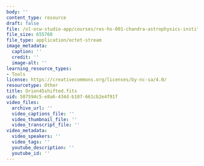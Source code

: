 ```yaml
---
body: ''
content_type: resource
draft: false
file: /ol-ocw-studio-app/courses/res-hs-001-chandra-astrophysics-institute/orion45shifted.fits
file_size: 655760
file_type: application/octet-stream
image_metadata:
  caption: ''
  credit: ''
  image-alt: ''
learning_resource_types:
- Tools
license: https://creativecommons.org/licenses/by-nc-sa/4.0/
resourcetype: Other
title: Orion45shifted.fits
uid: 507594c5-e8a6-434d-b107-661cb2e4f91f
video_files:
  archive_url: ''
  video_captions_file: ''
  video_thumbnail_file: ''
  video_transcript_file: ''
video_metadata:
  video_speakers: ''
  video_tags: ''
  youtube_description: ''
  youtube_id: ''
---
```

